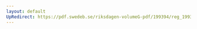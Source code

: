 ```yaml
---
layout: default
UpRedirect: https://pdf.swedeb.se/riksdagen-volumeG-pdf/199394/reg_199394/reg_199394_0216.pdf
---
```

